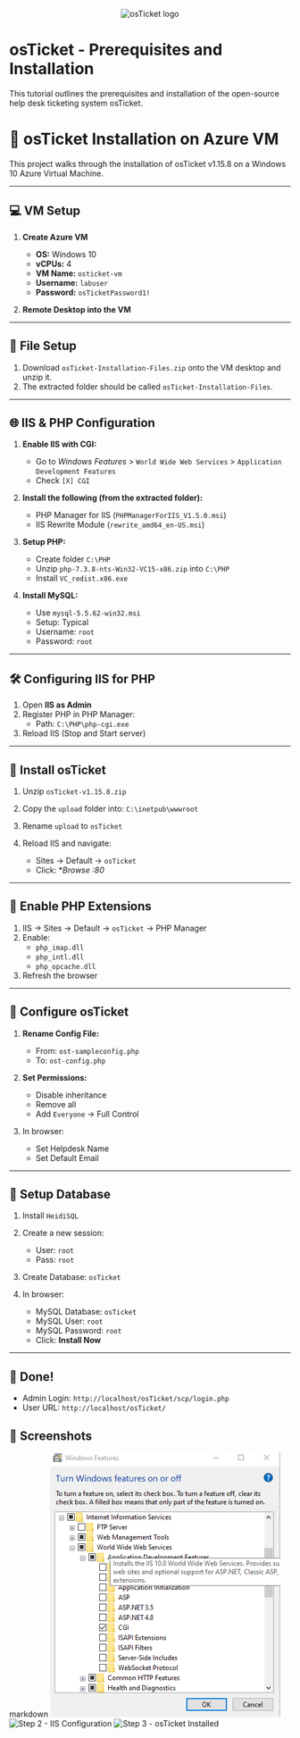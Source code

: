 <p align="center">
<img src="https://i.imgur.com/Clzj7Xs.png" alt="osTicket logo"/>
</p>

<h1>osTicket - Prerequisites and Installation</h1>
This tutorial outlines the prerequisites and installation of the open-source help desk ticketing system osTicket.<br />


# 🧰 osTicket Installation on Azure VM

This project walks through the installation of osTicket v1.15.8 on a Windows 10 Azure Virtual Machine.

---

## 💻 VM Setup

1. **Create Azure VM**
   - **OS:** Windows 10
   - **vCPUs:** 4
   - **VM Name:** `osticket-vm`
   - **Username:** `labuser`
   - **Password:** `osTicketPassword1!`

2. **Remote Desktop into the VM**

---

## 📁 File Setup

1. Download `osTicket-Installation-Files.zip` onto the VM desktop and unzip it.
2. The extracted folder should be called `osTicket-Installation-Files`.

---

## 🌐 IIS & PHP Configuration

1. **Enable IIS with CGI:**
   - Go to *Windows Features* > `World Wide Web Services` > `Application Development Features`
   - Check `[X] CGI`

2. **Install the following (from the extracted folder):**
   - PHP Manager for IIS (`PHPManagerForIIS_V1.5.0.msi`)
   - IIS Rewrite Module (`rewrite_amd64_en-US.msi`)

3. **Setup PHP:**
   - Create folder `C:\PHP`
   - Unzip `php-7.3.8-nts-Win32-VC15-x86.zip` into `C:\PHP`
   - Install `VC_redist.x86.exe`

4. **Install MySQL:**
   - Use `mysql-5.5.62-win32.msi`
   - Setup: Typical
   - Username: `root`
   - Password: `root`

---

## 🛠️ Configuring IIS for PHP

1. Open **IIS as Admin**
2. Register PHP in PHP Manager:
   - Path: `C:\PHP\php-cgi.exe`
3. Reload IIS (Stop and Start server)

---

## 🧷 Install osTicket

1. Unzip `osTicket-v1.15.8.zip`
2. Copy the `upload` folder into: `C:\inetpub\wwwroot`
3. Rename `upload` to `osTicket`

4. Reload IIS and navigate:
   - Sites → Default → `osTicket`
   - Click: **Browse *:80**

---

## 🔌 Enable PHP Extensions

1. IIS → Sites → Default → `osTicket` → PHP Manager
2. Enable:
   - `php_imap.dll`
   - `php_intl.dll`
   - `php_opcache.dll`
3. Refresh the browser

---

## 🔐 Configure osTicket

1. **Rename Config File:**
   - From: `ost-sampleconfig.php`
   - To: `ost-config.php`

2. **Set Permissions:**
   - Disable inheritance
   - Remove all
   - Add `Everyone` → Full Control

3. In browser:
   - Set Helpdesk Name
   - Set Default Email

---

## 🧮 Setup Database

1. Install `HeidiSQL`
2. Create a new session:
   - User: `root`
   - Pass: `root`
3. Create Database: `osTicket`

4. In browser:
   - MySQL Database: `osTicket`
   - MySQL User: `root`
   - MySQL Password: `root`
   - Click: **Install Now**

---

## 🥳 Done!

- Admin Login: `http://localhost/osTicket/scp/login.php`
- User URL: `http://localhost/osTicket/`


## 📸 Screenshots


markdown
![Step 1 - IIS config](screenshots/Capture.PNG)
![Step 2 - IIS Configuration](screenshots/iis-cgi.png)
![Step 3 - osTicket Installed](screenshots/osticket-installed.png)

</p>
<br />
